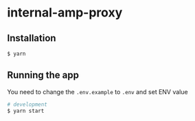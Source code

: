 # internal-amp-proxy

## Installation

```bash
$ yarn
```

## Running the app

You need to change the `.env.example` to `.env` and set ENV value

```bash
# development
$ yarn start

```
